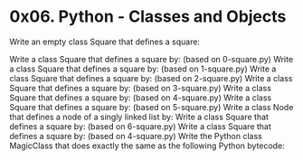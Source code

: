 # 0x06. Python - Classes and Objects 
Write an empty class Square that defines a square:

Write a class Square that defines a square by: (based on 0-square.py)
Write a class Square that defines a square by: (based on 1-square.py)
Write a class Square that defines a square by: (based on 2-square.py)
Write a class Square that defines a square by: (based on 3-square.py)
Write a class Square that defines a square by: (based on 4-square.py)
Write a class Square that defines a square by: (based on 5-square.py)
Write a class Node that defines a node of a singly linked list by:
Write a class Square that defines a square by: (based on 6-square.py)
Write a class Square that defines a square by: (based on 4-square.py)
Write the Python class MagicClass that does exactly the same as the following Python bytecode:
